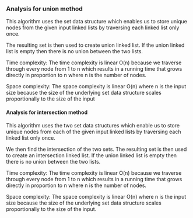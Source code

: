 ### Analysis for union method

This algorithm uses the set data structure which enables us to store unique nodes from the given input linked lists by traversing each linked list only once. 

The resulting set is then used to create union linked list. If the union linked list is empty then there is no union between the two lists.

Time complexity: The time complexity is linear O(n) because we traverse through every node from 1 to n which results in a running time that grows directly in proportion to n where n is the number of nodes.

Space complexity: The space complexity is linear O(n) where n is the input size because the size of the underlying set data structure scales proportionally to the size of the input


#### Analysis for intersection method

This algorithm uses the two set data structures which enable us to store unique nodes from each of the given input linked lists by traversing each linked list only once. 

We then find the intersection of the two sets. The resulting set is then used to create an intersection linked list. If the union linked list is empty then there is no union between the two lists. 

Time complexity: The time complexity is linear O(n) because we traverse through every node from 1 to n which results in a running time that grows directly in proportion to n where n is the number of nodes.

Space complexity: The space complexity is linear O(n) where n is the input size because the size of the underlying set data structure scales proportionally to the size of the input.